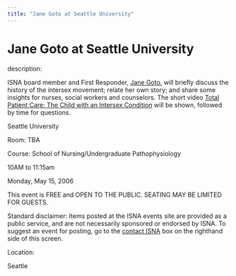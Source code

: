 ```yaml
---
title: "Jane Goto at Seattle University"
---
```


# Jane Goto at Seattle University

  
description:  
  


ISNA board member and First Responder, [Jane Goto][1], will briefly discuss the history of the intersex movement; relate her own story; and share some insights for nurses, social workers and counselors. The short video [Total Patient Care: The Child with an Intersex Condition][2] will be shown, followed by time for questions.

  
  


Seattle University  
  
Room: TBA  
  
Course: School of Nursing/Undergraduate Pathophysiology  
  
10AM to 11:15am  
  
Monday, May 15, 2006  
  
This event is FREE and OPEN TO THE PUBLIC. SEATING MAY BE LIMITED FOR GUESTS.

  
  


Standard disclaimer: Items posted at the ISNA events site are provided as a public service, and are not necessarily sponsored or endorsed by ISNA. To suggest an event for posting, go to the [contact ISNA][3] box on the righthand side of this screen.

  


  


  
Location:  
  
Seattle

 [1]: /about/goto
 [2]: /videos/total_patient_care
 [3]: /about/contact